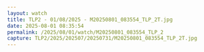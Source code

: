 ```yaml
---
layout: watch
title: TLP2 - 01/08/2025 - M20250801_083554_TLP_2T.jpg
date: 2025-08-01 08:35:54
permalink: /2025/08/01/watch/M20250801_083554_TLP_2
capture: TLP2/2025/202507/20250731/M20250801_083554_TLP_2T.jpg
---
```

